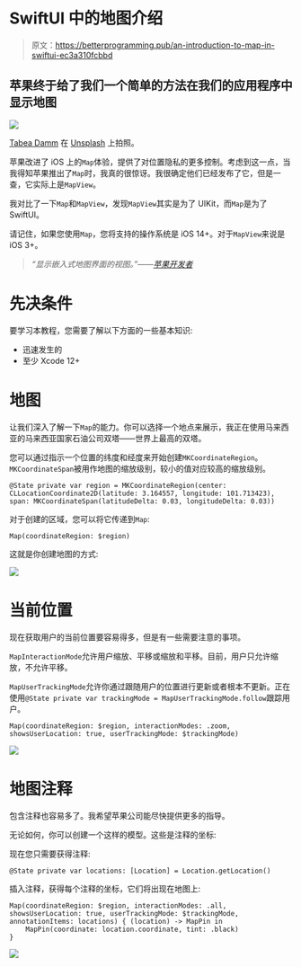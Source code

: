 # SwiftUI 中的地图介绍

> 原文：<https://betterprogramming.pub/an-introduction-to-map-in-swiftui-ec3a310fcbbd>

## 苹果终于给了我们一个简单的方法在我们的应用程序中显示地图

![](img/d58c8b5c21935f59cf62dae7d565e059.png)

[Tabea Damm](https://unsplash.com/@tabeadamm?utm_source=medium&utm_medium=referral) 在 [Unsplash](https://unsplash.com?utm_source=medium&utm_medium=referral) 上拍照。

苹果改进了 iOS 上的`Map`体验，提供了对位置隐私的更多控制。考虑到这一点，当我得知苹果推出了`Map`时，我真的很惊讶。我很确定他们已经发布了它，但是一查，它实际上是`MapView`。

我对比了一下`Map`和`MapView`，发现`MapView`其实是为了 UIKit，而`Map`是为了 SwiftUI。

请记住，如果您使用`Map`，您将支持的操作系统是 iOS 14+。对于`MapView`来说是 iOS 3+。

> *“显示嵌入式地图界面的视图。”——*[*苹果开发者*](https://developer.apple.com/documentation/mapkit/map?language=_1)

# 先决条件

要学习本教程，您需要了解以下方面的一些基本知识:

*   迅速发生的
*   至少 Xcode 12+

# 地图

让我们深入了解一下`Map`的能力。你可以选择一个地点来展示，我正在使用马来西亚的马来西亚国家石油公司双塔——世界上最高的双塔。

您可以通过指示一个位置的纬度和经度来开始创建`MKCoordinateRegion`。`MKCoordinateSpan`被用作地图的缩放级别，较小的值对应较高的缩放级别。

```
@State private var region = MKCoordinateRegion(center: CLLocationCoordinate2D(latitude: 3.164557, longitude: 101.713423), span: MKCoordinateSpan(latitudeDelta: 0.03, longitudeDelta: 0.03))
```

对于创建的区域，您可以将它传递到`Map`:

```
Map(coordinateRegion: $region)
```

这就是你创建地图的方式:

![](img/803eed776ee403b342d290f3460dfe8e.png)

# 当前位置

现在获取用户的当前位置要容易得多，但是有一些需要注意的事项。

`MapInteractionMode`允许用户缩放、平移或缩放和平移。目前，用户只允许缩放，不允许平移。

`MapUserTrackingMode`允许你通过跟随用户的位置进行更新或者根本不更新。正在使用`@State private var trackingMode = MapUserTrackingMode.follow`跟踪用户。

```
Map(coordinateRegion: $region, interactionModes: .zoom, showsUserLocation: true, userTrackingMode: $trackingMode)
```

![](img/d3427dfc4bbc151bfa6cf535733bfadb.png)

# 地图注释

包含注释也容易多了。我希望苹果公司能尽快提供更多的指导。

无论如何，你可以创建一个这样的模型。这些是注释的坐标:

现在您只需要获得注释:

```
@State private var locations: [Location] = Location.getLocation()
```

插入注释，获得每个注释的坐标，它们将出现在地图上:

```
Map(coordinateRegion: $region, interactionModes: .all, showsUserLocation: true, userTrackingMode: $trackingMode, annotationItems: locations) { (location) -> MapPin in
    MapPin(coordinate: location.coordinate, tint: .black)
}
```

![](img/8a604d583cafa19734d24ea4e373c333.png)
